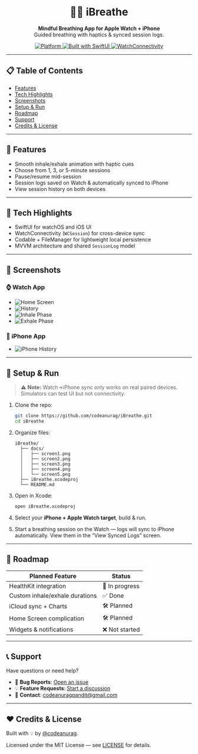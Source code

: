 
<h1 align="center">🧘‍♂️ iBreathe</h1>

<p align="center">
  <b>Mindful Breathing App for Apple Watch + iPhone</b><br>
  Guided breathing with haptics & synced session logs.
</p>

<p align="center">
  <a href="https://github.com/codeanurag/iBreathe">
    <img src="https://img.shields.io/badge/Platform-watchOS%20%2B%20iOS-blue?logo=apple" alt="Platform"/>
    <img src="https://img.shields.io/badge/SwiftUI-built-orange?logo=swift" alt="Built with SwiftUI"/>
    <img src="https://img.shields.io/badge/Sync-WatchConnectivity-purple" alt="WatchConnectivity"/>
  </a>
</p>

---

## 📋 Table of Contents

- [Features](#-features)
- [Tech Highlights](#-tech-highlights)
- [Screenshots](#-screenshots)
- [Setup & Run](#-setup--run)
- [Roadmap](#-roadmap)
- [Support](#-support)
- [Credits & License](#-credits--license)
---

## 🎯 Features

- Smooth inhale/exhale animation with haptic cues  
- Choose from 1, 3, or 5-minute sessions  
- Pause/resume mid-session  
- Session logs saved on Watch & automatically synced to iPhone  
- View session history on both devices

---

## 🔧 Tech Highlights

- SwiftUI for watchOS and iOS UI  
- WatchConnectivity (`WCSession`) for cross-device sync  
- Codable + FileManager for lightweight local persistence  
- MVVM architecture and shared `SessionLog` model

---

## 📸 Screenshots

### ⌚ Watch App

- ![Home Screen](docs/screen1.png)
- ![History](docs/screen2.png)
- ![Inhale Phase](docs/screen3.png)
- ![Exhale Phase](docs/screen4.png)

### 📱 iPhone App

- ![iPhone History](docs/screen5.png)

---

## 🧪 Setup & Run

> ⚠️ **Note:** Watch→iPhone sync only works on real paired devices. Simulators can test UI but not connectivity.

1. Clone the repo:  
   ```bash
   git clone https://github.com/codeanurag/iBreathe.git
   cd iBreathe
   ```

2. Organize files:
   ```
   iBreathe/
     ├── docs/
     │   ├── screen1.png
     │   ├── screen2.png
     │   ├── screen3.png
     │   ├── screen4.png
     │   └── screen5.png
     ├── iBreathe.xcodeproj
     └── README.md
   ```

3. Open in Xcode:
   ```bash
   open iBreathe.xcodeproj
   ```

4. Select your **iPhone + Apple Watch target**, build & run.

5. Start a breathing session on the Watch — logs will sync to iPhone automatically. View them in the “View Synced Logs” screen.

---

## 🚀 Roadmap

| Planned Feature          | Status     |
|--------------------------|------------|
| HealthKit integration    | 🚧 In progress |
| Custom inhale/exhale durations | ✅ Done |
| iCloud sync + Charts     | 🛠 Planned |
| Home Screen complication | 🛠 Planned |
| Widgets & notifications  | ❌ Not started |

---

## 📞 Support

Have questions or need help?

- 🐛 **Bug Reports**: [Open an issue](https://github.com/codeanurag/iBreathe/issues)
- 💡 **Feature Requests**: [Start a discussion](https://github.com/codeanurag/iBreathe/discussions)
- 📧 **Contact**: [codeanuragpandit@gmail.com](mailto:codeanuragpandit@gmail.com)

---  

## ❤️ Credits & License

Built with 💡 by [@codeanurag](https://github.com/codeanurag).  

Licensed under the MIT License — see [LICENSE](LICENSE) for details.
